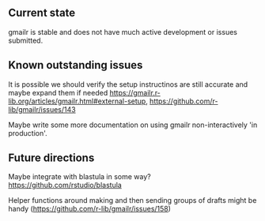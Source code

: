 ## Current state

gmailr is stable and does not have much active development or issues submitted.

## Known outstanding issues

It is possible we should verify the setup instructinos are still accurate and maybe expand them if needed https://gmailr.r-lib.org/articles/gmailr.html#external-setup, https://github.com/r-lib/gmailr/issues/143

Maybe write some more documentation on using gmailr non-interactively 'in production'.

## Future directions

Maybe integrate with blastula in some way? https://github.com/rstudio/blastula

Helper functions around making and then sending groups of drafts might be handy (https://github.com/r-lib/gmailr/issues/158)
